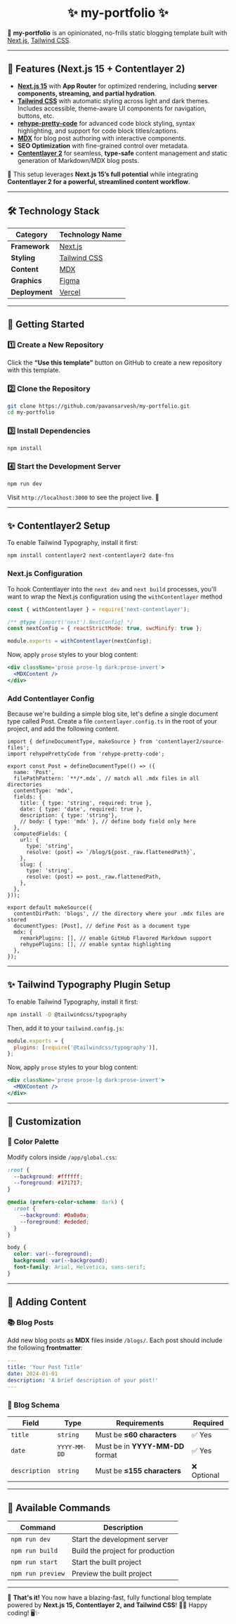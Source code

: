 <div align="center">

# ✨ my-portfolio ✨

</div>

🚀 **my-portfolio** is an opinionated, no-frills static blogging template built with
[Next.js](https://nextjs.org/), [Tailwind CSS](https://tailwindcss.com/).

---

## 🌟 Features (Next.js 15 + Contentlayer 2)

- **[Next.js 15](https://nextjs.org/)** with **App Router** for optimized rendering,
  including **server components, streaming, and partial hydration**.
- **[Tailwind CSS](https://tailwindcss.com/)** with automatic styling across light and dark themes.
  Includes accessible, theme-aware UI components for navigation, buttons, etc.
- **[rehype-pretty-code](https://rehype-pretty.pages.dev/)** for advanced code block styling,
  syntax highlighting, and support for code block titles/captions.
- **[MDX](https://mdxjs.com/)** for blog post authoring with interactive components.
- **SEO Optimization** with fine-grained control over metadata.
- **[Contentlayer 2](https://contentlayer.dev/)** for seamless, **type-safe** content management
  and static generation of Markdown/MDX blog posts.

🌟 This setup leverages **Next.js 15’s full potential** while integrating
**Contentlayer 2 for a powerful, streamlined content workflow**.

---

## 🛠️ Technology Stack

| Category       | Technology Name                          |
| -------------- | ---------------------------------------- |
| **Framework**  | [Next.js](https://nextjs.org/)           |
| **Styling**    | [Tailwind CSS](https://tailwindcss.com/) |
| **Content**    | [MDX](https://mdxjs.com/)                |
| **Graphics**   | [Figma](https://www.figma.com/)          |
| **Deployment** | [Vercel](https://vercel.com/)            |

---

## 🚀 Getting Started

### 1️⃣ **Create a New Repository**

Click the **“Use this template”** button on GitHub to create a new repository with this template.

### 2️⃣ **Clone the Repository**

```sh
git clone https://github.com/pavansarvesh/my-portfolio.git
cd my-portfolio
```

### 3️⃣ **Install Dependencies**

```sh
npm install
```

### 4️⃣ **Start the Development Server**

```sh
npm run dev
```

Visit `http://localhost:3000` to see the project live. 🚀

---

## ✨ Contentlayer2 Setup

To enable Tailwind Typography, install it first:

```sh
npm install contentlayer2 next-contentlayer2 date-fns
```

### Next.js Configuration

To hook Contentlayer into the `next dev` and `next build` processes, you'll want to wrap the Next.js configuration using the `withContentlayer` method

```js
const { withContentlayer } = require('next-contentlayer');

/** @type {import('next').NextConfig} */
const nextConfig = { reactStrictMode: true, swcMinify: true };

module.exports = withContentlayer(nextConfig);
```

Now, apply `prose` styles to your blog content:

```jsx
<div className='prose prose-lg dark:prose-invert'>
  <MDXContent />
</div>
```

### Add Contentlayer Config

Because we're building a simple blog site, let's define a single document type called Post. Create a file `contentlayer.config.ts` in the root of your project, and add the following content.

```
import { defineDocumentType, makeSource } from 'contentlayer2/source-files';
import rehypePrettyCode from 'rehype-pretty-code';

export const Post = defineDocumentType(() => ({
  name: 'Post',
  filePathPattern: `**/*.mdx`, // match all .mdx files in all directories
  contentType: 'mdx',
  fields: {
    title: { type: 'string', required: true },
    date: { type: 'date', required: true },
    description: { type: 'string'},
    // body: { type: 'mdx' }, // define body field only here
  },
  computedFields: {
    url: {
      type: 'string',
      resolve: (post) => `/blog/${post._raw.flattenedPath}`,
    },
    slug: {
      type: 'string',
      resolve: (post) => post._raw.flattenedPath,
    },
  },
}));

export default makeSource({
  contentDirPath: 'blogs', // the directory where your .mdx files are stored
  documentTypes: [Post], // define Post as a document type
  mdx: {
    remarkPlugins: [], // enable GitHub Flavored Markdown support
    rehypePlugins: [], // enable syntax highlighting
  },
});
```

---

## ✨ Tailwind Typography Plugin Setup

To enable Tailwind Typography, install it first:

```sh
npm install -D @tailwindcss/typography
```

Then, add it to your `tailwind.config.js`:

```js
module.exports = {
  plugins: [require('@tailwindcss/typography')],
};
```

Now, apply `prose` styles to your blog content:

```jsx
<div className='prose prose-lg dark:prose-invert'>
  <MDXContent />
</div>
```

---

## 🎨 Customization

### 🎨 Color Palette

Modify colors inside `/app/global.css`:

```css
:root {
  --background: #ffffff;
  --foreground: #171717;
}

@media (prefers-color-scheme: dark) {
  :root {
    --background: #0a0a0a;
    --foreground: #ededed;
  }
}

body {
  color: var(--foreground);
  background: var(--background);
  font-family: Arial, Helvetica, sans-serif;
}
```

---

## 📝 Adding Content

### 📚 Blog Posts

Add new blog posts as **MDX** files inside `/blogs/`.
Each post should include the following **frontmatter**:

```yaml
---
title: 'Your Post Title'
date: 2024-01-01
description: 'A brief description of your post!'
---
```

### 📌 Blog Schema

| Field         | Type         | Requirements                     | Required    |
| ------------- | ------------ | -------------------------------- | ----------- |
| `title`       | `string`     | Must be **≤60 characters**       | ✅ Yes      |
| `date`        | `YYYY-MM-DD` | Must be in **YYYY-MM-DD** format | ✅ Yes      |
| `description` | `string`     | Must be **≤155 characters**      | ❌ Optional |

---

## 🎯 Available Commands

| Command           | Description                      |
| ----------------- | -------------------------------- |
| `npm run dev`     | Start the development server     |
| `npm run build`   | Build the project for production |
| `npm run start`   | Start the built project          |
| `npm run preview` | Preview the built project        |

---

🎉 **That's it!** You now have a blazing-fast, fully functional blog template
powered by **Next.js 15, Contentlayer 2, and Tailwind CSS**! 🚀🔥
Happy coding! 🖥️✨
